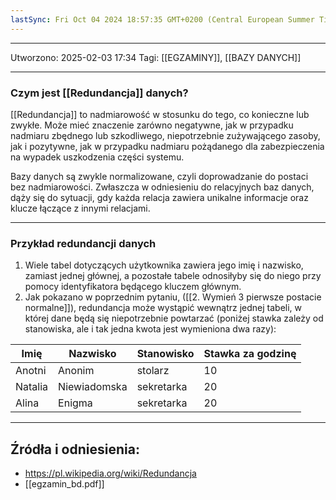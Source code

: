 ```yaml
---
lastSync: Fri Oct 04 2024 18:57:35 GMT+0200 (Central European Summer Time)
---
```


---
Utworzono: 2025-02-03 17:34
Tagi: [[EGZAMINY]], [[BAZY DANYCH]]

---
### **Czym jest [[Redundancja]] danych?**
[[Redundancja]] to nadmiarowość w stosunku do tego, co konieczne lub zwykłe. Może mieć znaczenie zarówno negatywne, jak w przypadku nadmiaru zbędnego lub szkodliwego, niepotrzebnie zużywającego zasoby, jak i pozytywne, jak w przypadku nadmiaru pożądanego dla zabezpieczenia na wypadek uszkodzenia części systemu.

Bazy danych są zwykle normalizowane, czyli doprowadzanie do postaci bez nadmiarowości. Zwłaszcza w odniesieniu do relacyjnych baz danych, dąży się do sytuacji, gdy każda relacja zawiera unikalne informacje oraz klucze łączące z innymi relacjami. 

---
### **Przykład redundancji danych**
1. Wiele tabel dotyczących użytkownika zawiera jego imię i nazwisko, zamiast jednej głównej, a pozostałe tabele odnosiłyby się do niego przy pomocy identyfikatora będącego kluczem głównym.
2. Jak pokazano w poprzednim pytaniu, ([[2. Wymień 3 pierwsze postacie normalne]]), redundancja może wystąpić wewnątrz jednej tabeli, w której dane będą się niepotrzebnie powtarzać (poniżej stawka zależy od stanowiska, ale i tak jedna kwota jest wymieniona dwa razy):

| Imię    | Nazwisko     | Stanowisko | Stawka za godzinę |
| ------- | ------------ | ---------- | ----------------- |
| Anotni  | Anonim       | stolarz    | 10                |
| Natalia | Niewiadomska | sekretarka | 20                |
| Alina   | Enigma       | sekretarka | 20                |

---
## Źródła i odniesienia:
- https://pl.wikipedia.org/wiki/Redundancja
- [[egzamin_bd.pdf]]